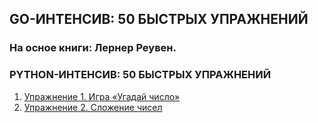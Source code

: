 ## GO-ИНТЕНСИВ: 50 БЫСТРЫХ УПРАЖНЕНИЙ ##

### На осное книги: Лернер Реувен. ###
### PYTHON-ИНТЕНСИВ: 50 БЫСТРЫХ УПРАЖНЕНИЙ ###

1. [Упражнение 1. Игра «Угадай число»](https://github.com/IPRepin/goIntensuv50/tree/master/guess_the_number)
2. [Упражнение 2. Сложение чисел](https://github.com/IPRepin/goIntensuv50/tree/master/sumDigit)